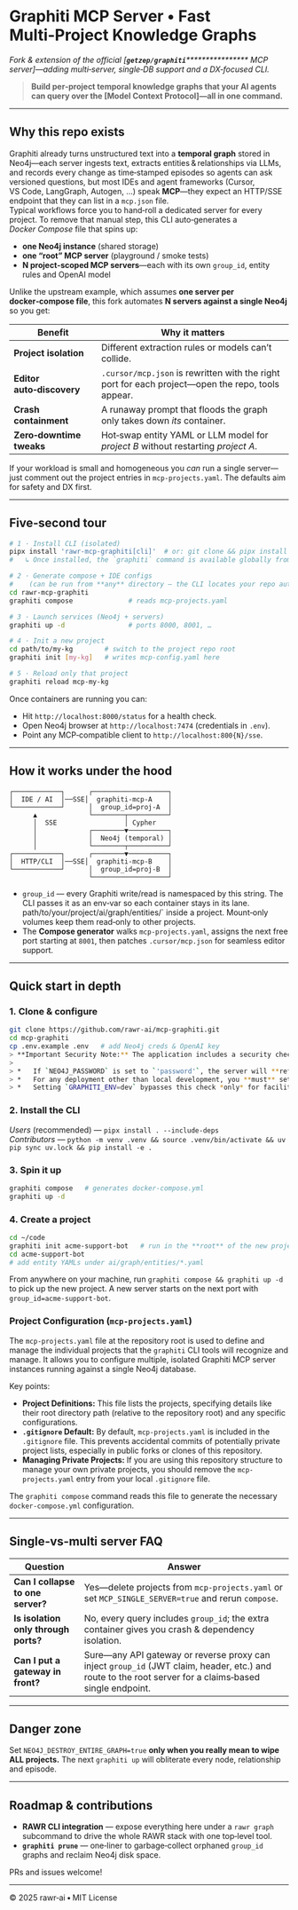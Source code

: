 # Graphiti MCP Server • Fast Multi‑Project Knowledge Graphs

*Fork & extension of the official [****`getzep/graphiti`****\*\*\*\*\*\*\*\*\*\*\*\*\*\*\*\* MCP server]—adding multi‑server, single‑DB support and a DX‑focused CLI.*

> **Build per‑project temporal knowledge graphs that your AI agents can query over the [Model Context Protocol]—all in one command.**

---

## Why this repo exists

Graphiti already turns unstructured text into a **temporal graph** stored in Neo4j—each server ingests text, extracts entities & relationships via LLMs, and records every change as time‑stamped episodes so agents can ask versioned questions, but most IDEs and agent frameworks (Cursor, VS Code, LangGraph, Autogen, …) speak **MCP**—they expect an HTTP/SSE endpoint that they can list in a `mcp.json` file.\
Typical workflows force you to hand‑roll a dedicated server for every project. To remove that manual step, this CLI auto‑generates a *Docker Compose* file that spins up:

- **one Neo4j instance** (shared storage)
- **one “root” MCP server** (playground / smoke tests)
- **N project‑scoped MCP servers**—each with its own `group_id`, entity rules and OpenAI model

Unlike the upstream example, which assumes **one server per docker‑compose file**, this fork automates **N servers against a single Neo4j** so you get:

| Benefit                   | Why it matters                                                                                    |
| ------------------------- | ------------------------------------------------------------------------------------------------- |
| **Project isolation**     | Different extraction rules or models can’t collide.                                               |
| **Editor auto‑discovery** | `.cursor/mcp.json` is rewritten with the right port for each project—open the repo, tools appear. |
| **Crash containment**     | A runaway prompt that floods the graph only takes down *its* container.                           |
| **Zero‑downtime tweaks**  | Hot‑swap entity YAML or LLM model for *project B* without restarting *project A*.                 |

If your workload is small and homogeneous you *can* run a single server—just comment out the project entries in `mcp-projects.yaml`.  The defaults aim for safety and DX first.

---

## Five‑second tour

```bash
# 1 · Install CLI (isolated)
pipx install 'rawr-mcp-graphiti[cli]'  # or: git clone && pipx install .
#   ↳ Once installed, the `graphiti` command is available globally from any directory.

# 2 · Generate compose + IDE configs
#    (can be run from **any** directory — the CLI locates your repo automatically)
cd rawr-mcp-graphiti
graphiti compose              # reads mcp-projects.yaml

# 3 · Launch services (Neo4j + servers)
graphiti up -d                # ports 8000, 8001, …

# 4 · Init a new project
cd path/to/my‑kg        # switch to the project repo root
graphiti init [my-kg]   # writes mcp-config.yaml here

# 5 · Reload only that project
graphiti reload mcp-my-kg
```

Once containers are running you can:

- Hit `http://localhost:8000/status` for a health check.
- Open Neo4j browser at `http://localhost:7474` (credentials in `.env`).
- Point any MCP‑compatible client to `http://localhost:800{N}/sse`.

---

## How it works under the hood

```text
┌────────────┐      ┌───────────────────┐
│  IDE / AI  │──SSE│  graphiti‑mcp‑A    │
└────────────┘      │  group_id=proj‑A  │
      ▲             └────────┬──────────┘
      │  SSE                 │ Cypher
      │             ┌────────▼──────────┐
      │             │  Neo4j (temporal) │
      │             └────────┬──────────┘
┌────────────┐      ┌────────▼──────────┐
│  HTTP/CLI  │──SSE│  graphiti‑mcp‑B    │
└────────────┘      │  group_id=proj‑B  │
                    └───────────────────┘
```

- `group_id` — every Graphiti write/read is namespaced by this string.  The CLI passes it as an env‑var so each container stays in its lane.
path/to/your/project/ai/graph/entities/` inside a project. Mount‑only volumes keep them read‑only to other projects.
- The **Compose generator** walks `mcp-projects.yaml`, assigns the next free port starting at `8001`, then patches `.cursor/mcp.json` for seamless editor support.

---

## Quick start in depth

### 1. Clone & configure

```bash
git clone https://github.com/rawr-ai/mcp-graphiti.git
cd mcp-graphiti
cp .env.example .env   # add Neo4j creds & OpenAI key
> **Important Security Note:** The application includes a security check to prevent the use of the default Neo4j password (`'password'`) in production environments.
>
> *   If `NEO4J_PASSWORD` is set to `'password'`, the server will **refuse to start** and raise an error *unless* the `GRAPHITI_ENV` environment variable is explicitly set to `'dev'` or `'development'`.
> *   For any deployment other than local development, you **must** set `NEO4J_PASSWORD` to a strong, unique password in your `.env` file.
> *   Setting `GRAPHITI_ENV=dev` bypasses this check *only* for facilitating local development setups. Do **not** use `GRAPHITI_ENV=dev` in production.

```

### 2. Install the CLI

*Users* (recommended) — `pipx install . --include-deps`\
*Contributors* — `python -m venv .venv && source .venv/bin/activate && uv pip sync uv.lock && pip install -e .`

### 3. Spin it up

```bash
graphiti compose   # generates docker-compose.yml
graphiti up -d
```

### 4. Create a project

```bash
cd ~/code
graphiti init acme‑support‑bot   # run in the **root** of the new project repo
cd acme‑support‑bot
# add entity YAMLs under ai/graph/entities/*.yaml
```

From anywhere on your machine, run `graphiti compose && graphiti up -d` to pick up the new project.  A new server starts on the next port with `group_id=acme-support-bot`.


### Project Configuration (`mcp-projects.yaml`)

The `mcp-projects.yaml` file at the repository root is used to define and manage the individual projects that the `graphiti` CLI tools will recognize and manage. It allows you to configure multiple, isolated Graphiti MCP server instances running against a single Neo4j database.

Key points:

*   **Project Definitions:** This file lists the projects, specifying details like their root directory path (relative to the repository root) and any specific configurations.
*   **`.gitignore` Default:** By default, `mcp-projects.yaml` is included in the `.gitignore` file. This prevents accidental commits of potentially private project lists, especially in public forks or clones of this repository.
*   **Managing Private Projects:** If you are using this repository structure to manage your own private projects, you should remove the `mcp-projects.yaml` entry from your local `.gitignore` file.

The `graphiti compose` command reads this file to generate the necessary `docker-compose.yml` configuration.

---

## Single‑vs‑multi server FAQ

|  Question                            |  Answer                                                                                                                                                |
| ------------------------------------ | ------------------------------------------------------------------------------------------------------------------------------------------------------ |
| **Can I collapse to one server?**    | Yes—delete projects from `mcp-projects.yaml` or set `MCP_SINGLE_SERVER=true` and rerun `compose`.                                                      |
| **Is isolation only through ports?** | No, every query includes `group_id`; the extra container gives you crash & dependency isolation.                                                       |
| **Can I put a gateway in front?**    | Sure—any API gateway or reverse proxy can inject `group_id` (JWT claim, header, etc.) and route to the root server for a claims‑based single endpoint. |

---

## Danger zone

Set `NEO4J_DESTROY_ENTIRE_GRAPH=true` **only when you really mean to wipe ALL projects.** The next `graphiti up` will obliterate every node, relationship and episode.

---

## Roadmap & contributions

- **RAWR CLI integration** — expose everything here under a `rawr graph` subcommand to drive the whole RAWR stack with one top‑level tool.
- **`graphiti prune`** — one‑liner to garbage‑collect orphaned `group_id` graphs and reclaim Neo4j disk space.

PRs and issues welcome!

---

© 2025 rawr‑ai • MIT License

